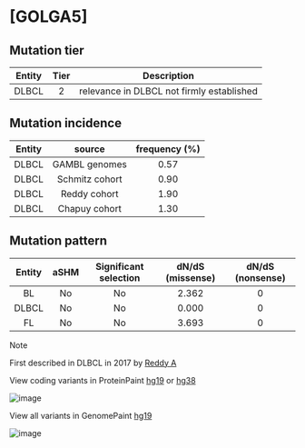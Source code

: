 # [GOLGA5]

## Mutation tier

|Entity|Tier|Description                              |
|:------:|:----:|-----------------------------------------|
|DLBCL |2   |relevance in DLBCL not firmly established|
## Mutation incidence

|Entity|source        |frequency (%)|
|:------:|:--------------:|:-------------:|
|DLBCL |GAMBL genomes |0.57         |
|DLBCL |Schmitz cohort|0.90         |
|DLBCL |Reddy cohort  |1.90         |
|DLBCL |Chapuy cohort |1.30         |

## Mutation pattern

|Entity|aSHM|Significant selection|dN/dS (missense)|dN/dS (nonsense)|
|:------:|:----:|:---------------------:|:----------------:|:----------------:|
|BL    |No  |No                   |2.362           |0               |
|DLBCL |No  |No                   |0.000           |0               |
|FL    |No  |No                   |3.693           |0               |


> [!NOTE]
> First described in DLBCL in 2017 by [Reddy A](https://pubmed.ncbi.nlm.nih.gov/28985567)

View coding variants in ProteinPaint [hg19](https://www.bcgsc.ca/downloads/morinlab/GAMBL/test/genes/GOLGA5_protein.html)  or [hg38](https://www.bcgsc.ca/downloads/morinlab/GAMBL/test/genes/GOLGA5_protein_hg38.html)

![image](../../images/proteinpaint/GOLGA5_NM_005113.svg)

View all variants in GenomePaint [hg19](https://www.bcgsc.ca/downloads/morinlab/GAMBL/test/genes/GOLGA5.html)

![image](../../images/proteinpaint/GOLGA5.svg)
